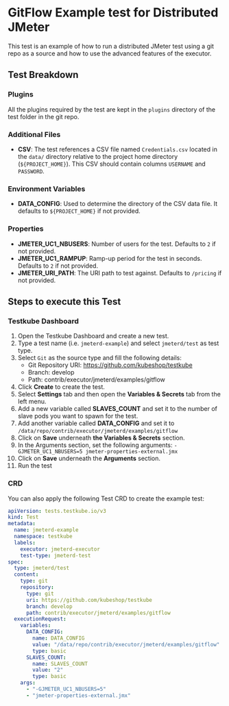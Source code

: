 # GitFlow Example test for Distributed JMeter

This test is an example of how to run a distributed JMeter test using a git repo as a source and how to use the advanced features of the executor.

## Test Breakdown

### Plugins
All the plugins required by the test are kept in the `plugins` directory of the test folder in the git repo.

### Additional Files
* **CSV**: The test references a CSV file named `Credentials.csv` located in the `data/` directory relative to the project home directory (`${PROJECT_HOME}`). 
  This CSV should contain columns `USERNAME` and `PASSWORD`.

### Environment Variables
* **DATA_CONFIG**: Used to determine the directory of the CSV data file. It defaults to `${PROJECT_HOME}` if not provided.

### Properties
* **JMETER_UC1_NBUSERS**: Number of users for the test. Defaults to `2` if not provided.
* **JMETER_UC1_RAMPUP**: Ramp-up period for the test in seconds. Defaults to `2` if not provided.
* **JMETER_URI_PATH**: The URI path to test against. Defaults to `/pricing` if not provided.

## Steps to execute this Test

### Testkube Dashboard
1. Open the Testkube Dashboard and create a new test.
2. Type a test name (i.e. `jmeterd-example`) and select `jmeterd/test` as test type.
3. Select `Git` as the source type and fill the following details:
   * Git Repository URI: https://github.com/kubeshop/testkube
   * Branch: develop
   * Path: contrib/executor/jmeterd/examples/gitflow
4. Click **Create** to create the test.
5. Select **Settings** tab and then open the **Variables & Secrets** tab from the left menu.
6. Add a new variable called **SLAVES_COUNT** and set it to the number of slave pods you want to spawn for the test.
7. Add another variable called **DATA_CONFIG** and set it to `/data/repo/contrib/executor/jmeterd/examples/gitflow`
8. Click on **Save** underneath **the Variables & Secrets** section.
9. In the Arguments section, set the following arguments: `-GJMETER_UC1_NBUSERS=5 jmeter-properties-external.jmx`
10. Click on **Save** underneath the **Arguments** section.
11. Run the test

### CRD

You can also apply the following Test CRD to create the example test:
```yaml
apiVersion: tests.testkube.io/v3
kind: Test
metadata:
  name: jmeterd-example
  namespace: testkube
  labels:
    executor: jmeterd-executor
    test-type: jmeterd-test
spec:
  type: jmeterd/test
  content:
    type: git
    repository:
      type: git
      uri: https://github.com/kubeshop/testkube
      branch: develop
      path: contrib/executor/jmeterd/examples/gitflow
  executionRequest:
    variables:
      DATA_CONFIG:
        name: DATA_CONFIG
        value: "/data/repo/contrib/executor/jmeterd/examples/gitflow"
        type: basic
      SLAVES_COUNT:
        name: SLAVES_COUNT
        value: "2"
        type: basic
    args:
      - "-GJMETER_UC1_NBUSERS=5"
      - "jmeter-properties-external.jmx"
```